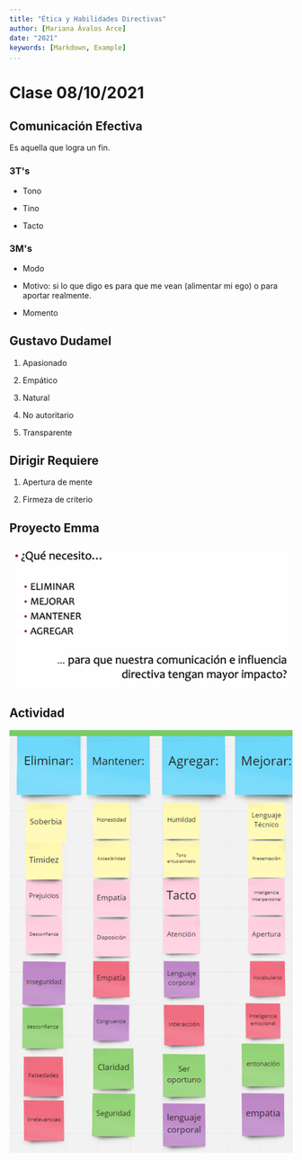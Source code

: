 ```yaml
---
title: "Ética y Habilidades Directivas"
author: [Mariana Ávalos Arce]
date: "2021"
keywords: [Markdown, Example]
...
```


# Clase 08/10/2021

## Comunicación Efectiva

Es aquella que logra un fin.

### 3T's

- Tono

- Tino

- Tacto

### 3M's

- Modo

- Motivo: si lo que digo es para que me vean (alimentar mi ego) o para aportar realmente.

- Momento

## Gustavo Dudamel

1. Apasionado

2. Empático

3. Natural

4. No autoritario

5. Transparente

## Dirigir Requiere

1. Apertura de mente

2. Firmeza de criterio

## Proyecto Emma

![Proyecto Emma](emma.png)

## Actividad

![Tablero en Equipos](tablero.png)